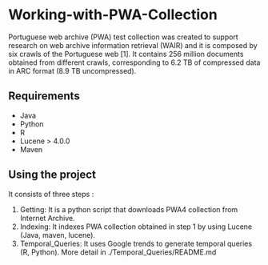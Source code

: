 Working-with-PWA-Collection
===========================

Portuguese web archive (PWA) test collection was created to support research
on web archive information retrieval (WAIR) and it is composed by six crawls
of the Portuguese web [1]. It contains 256 million documents obtained from
different crawls, corresponding to 6.2 TB of compressed data in ARC format
(8.9 TB uncompressed). 


## Requirements

* Java 
* Python
* R
* Lucene > 4.0.0
* Maven


## Using the project

It consists of three steps :

1. Getting: It is a python script that downloads PWA4 collection from Internet Archive.
2. Indexing: It indexes PWA collection obtained in step 1 by using Lucene (Java, maven, lucene).
3. Temporal_Queries: It uses Google trends to generate temporal queries (R, Python). More detail in ./Temporal_Queries/README.md
